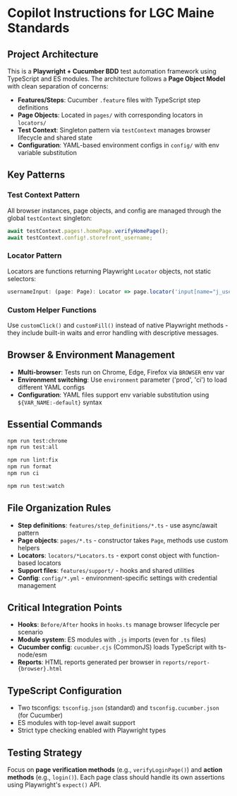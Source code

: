 # Copilot Instructions for LGC Maine Standards

## Project Architecture

This is a **Playwright + Cucumber BDD** test automation framework using TypeScript and ES modules. The architecture follows a **Page Object Model** with clean separation of concerns:

- **Features/Steps**: Cucumber `.feature` files with TypeScript step definitions
- **Page Objects**: Located in `pages/` with corresponding locators in `locators/`
- **Test Context**: Singleton pattern via `testContext` manages browser lifecycle and shared state
- **Configuration**: YAML-based environment configs in `config/` with env variable substitution

## Key Patterns

### Test Context Pattern
All browser instances, page objects, and config are managed through the global `testContext` singleton:
```typescript
await testContext.pages!.homePage.verifyHomePage();
await testContext.config!.storefront_username;
```

### Locator Pattern
Locators are functions returning Playwright `Locator` objects, not static selectors:
```typescript
usernameInput: (page: Page): Locator => page.locator('input[name="j_username"]')
```

### Custom Helper Functions
Use `customClick()` and `customFill()` instead of native Playwright methods - they include built-in waits and error handling with descriptive messages.

## Browser & Environment Management

- **Multi-browser**: Tests run on Chrome, Edge, Firefox via `BROWSER` env var
- **Environment switching**: Use `environment` parameter ('prod', 'ci') to load different YAML configs
- **Configuration**: YAML files support env variable substitution using `${VAR_NAME:-default}` syntax

## Essential Commands

```bash
npm run test:chrome
npm run test:all

npm run lint:fix
npm run format
npm run ci

npm run test:watch
```

## File Organization Rules

- **Step definitions**: `features/step_definitions/*.ts` - use async/await pattern
- **Page objects**: `pages/*.ts` - constructor takes `Page`, methods use custom helpers
- **Locators**: `locators/*Locators.ts` - export const object with function-based locators
- **Support files**: `features/support/` - hooks and shared utilities
- **Config**: `config/*.yml` - environment-specific settings with credential management

## Critical Integration Points

- **Hooks**: `Before/After` hooks in `hooks.ts` manage browser lifecycle per scenario
- **Module system**: ES modules with `.js` imports (even for `.ts` files)
- **Cucumber config**: `cucumber.cjs` (CommonJS) loads TypeScript with ts-node/esm
- **Reports**: HTML reports generated per browser in `reports/report-{browser}.html`

## TypeScript Configuration

- Two tsconfigs: `tsconfig.json` (standard) and `tsconfig.cucumber.json` (for Cucumber)
- ES modules with top-level await support
- Strict type checking enabled with Playwright types

## Testing Strategy

Focus on **page verification methods** (e.g., `verifyLoginPage()`) and **action methods** (e.g., `login()`). Each page class should handle its own assertions using Playwright's `expect()` API.